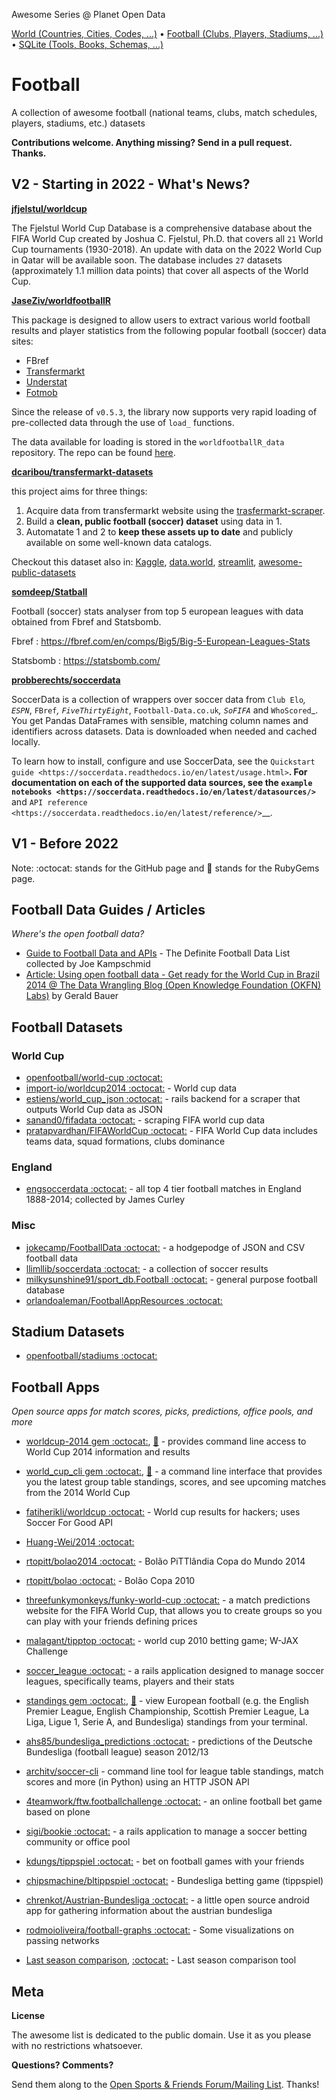 Awesome Series @ Planet Open Data

[World (Countries, Cities, Codes, ...)](https://github.com/planetopendata/awesome-world) • 
[Football (Clubs, Players, Stadiums, ...)](https://github.com/planetopendata/awesome-football) •
[SQLite (Tools, Books, Schemas, ...)](https://github.com/planetopendata/awesome-sqlite)


# Football

A collection of awesome football (national teams, clubs, match schedules, players, stadiums, etc.) datasets

**Contributions welcome. Anything missing? Send in a pull request. Thanks.**


## V2 -  Starting in 2022 - What's News?


[**jfjelstul/worldcup**](https://github.com/jfjelstul/worldcup)

The Fjelstul World Cup Database is a comprehensive database about the FIFA World Cup created by Joshua C. Fjelstul, Ph.D. that covers all `21` World Cup tournaments (1930-2018). An update with data on the 2022 World Cup in Qatar will be available soon. The database includes `27` datasets (approximately 1.1 million data points) that cover all aspects of the World Cup.


[**JaseZiv/worldfootballR**](https://github.com/JaseZiv/worldfootballR)

This package is designed to allow users to extract various world
football results and player statistics from the following popular
football (soccer) data sites:

- FBref
- [Transfermarkt](https://www.transfermarkt.com/)
- [Understat](https://understat.com/)
- [Fotmob](https://www.fotmob.com/)

Since the release of `v0.5.3`, the library now supports very rapid
loading of pre-collected data through the use of `load_` functions.

The data available for loading is stored in the `worldfootballR_data`
repository. The repo can be found
[here](https://github.com/JaseZiv/worldfootballR_data).


[**dcaribou/transfermarkt-datasets**](https://github.com/dcaribou/transfermarkt-datasets)

this project aims for three things:

1. Acquire data from transfermarkt website using the [trasfermarkt-scraper](https://github.com/dcaribou/transfermarkt-scraper).
2. Build a **clean, public football (soccer) dataset** using data in 1.
3. Automatate 1 and 2 to **keep these assets up to date** and publicly available on some well-known data catalogs.

Checkout this dataset also in: 
[Kaggle](https://www.kaggle.com/davidcariboo/player-scores), 
[data.world](https://data.world/dcereijo/player-scores),
[streamlit](https://transfermarkt-datasets.herokuapp.com/),
[awesome-public-datasets](https://github.com/awesomedata/apd-core/blob/master/core/Sports/Transfermarkt-Datasets.yml)


[**somdeep/Statball**](https://github.com/somdeep/Statball)

Football (soccer) stats analyser from top 5 european leagues with data obtained from Fbref and Statsbomb.

Fbref : https://fbref.com/en/comps/Big5/Big-5-European-Leagues-Stats

Statsbomb : https://statsbomb.com/



[**probberechts/soccerdata**](https://github.com/probberechts/soccerdata)

SoccerData is a collection of wrappers over soccer data from `Club Elo`_,
`ESPN`_, `FBref`_, `FiveThirtyEight`_, `Football-Data.co.uk`_, `SoFIFA`_ and
`WhoScored`_. You get Pandas DataFrames with sensible, matching column names
and identifiers across datasets. Data is downloaded when needed and cached
locally.

To learn how to install, configure and use SoccerData, see the
`Quickstart guide <https://soccerdata.readthedocs.io/en/latest/usage.html>`__. For documentation on each of the
supported data sources, see the `example notebooks <https://soccerdata.readthedocs.io/en/latest/datasources/>`__ and `API reference <https://soccerdata.readthedocs.io/en/latest/reference/>`__.





## V1  - Before 2022


Note: :octocat: stands for the GitHub page and :gem: stands for the RubyGems page.


## Football Data Guides / Articles

_Where's the open football data?_

- [Guide to Football Data and APIs](http://www.jokecamp.com/blog/guide-to-football-and-soccer-data-and-apis/) - The Definite Football Data List collected by Joe Kampschmid  
- [Article: Using open football data - Get ready for the World Cup in Brazil 2014 @ The Data Wrangling Blog (Open Knowledge Foundation (OKFN) Labs)](http://okfnlabs.org/blog/2014/05/06/open-data-world-cup.html) by Gerald Bauer

## Football Datasets

### World Cup

- [openfootball/world-cup :octocat:](https://github.com/openfootball/world-cup)
- [import-io/worldcup2014 :octocat:](https://github.com/import-io/worldcup2014) - World cup data
- [estiens/world_cup_json :octocat:](https://github.com/estiens/world_cup_json) - rails backend for a scraper that outputs World Cup data as JSON
- [sanand0/fifadata :octocat:](https://github.com/sanand0/fifadata) - scraping FIFA world cup data
- [pratapvardhan/FIFAWorldCup :octocat:](https://github.com/pratapvardhan/FIFAWorldCup) - FIFA World Cup data includes teams data, squad formations, clubs dominance


### England

- [engsoccerdata :octocat:](https://github.com/jalapic/engsoccerdata) - all top 4 tier football matches in England 1888-2014; collected by James Curley


### Misc

- [jokecamp/FootballData :octocat:](https://github.com/jokecamp/FootballData) - a hodgepodge of JSON and CSV football data
- [llimllib/soccerdata :octocat:](https://github.com/llimllib/soccerdata) - a collection of soccer results
- [milkysunshine91/sport_db.Football :octocat:](https://github.com/milkysunshine91/sport_db.Football) - general purpose football database
- [orlandoaleman/FootballAppResources :octocat:](https://github.com/orlandoaleman/FootballAppResources)
 

## Stadium Datasets

- [openfootball/stadiums :octocat:](https://github.com/openfootball/stadiums)


## Football Apps

_Open source apps for match scores, picks, predictions, office pools, and more_

- [worldcup-2014 gem :octocat:](https://github.com/hpoydar/worldcup-2014), [:gem:](https://rubygems.org/gems/worldcup-2014) - provides command line access to World Cup 2014 information and results
- [world_cup_cli gem :octocat:](https://github.com/jameswilliamiii/world_cup_cli), [:gem:](https://rubygems.org/gems/world_cup_cli) - a command line interface that provides you the latest group table standings, scores, and see upcoming matches from the 2014 World Cup

- [fatiherikli/worldcup :octocat:](https://github.com/fatiherikli/worldcup) - World cup results for hackers; uses Soccer For Good API
- [Huang-Wei/2014 :octocat:](https://github.com/Huang-Wei/2014) 
- [rtopitt/bolao2014 :octocat:](https://github.com/rtopitt/bolao2014) - Bolão PiTTlândia Copa do Mundo 2014
- [rtopitt/bolao :octocat:](https://github.com/rtopitt/bolao) - Bolão Copa 2010
- [threefunkymonkeys/funky-world-cup :octocat:](https://github.com/threefunkymonkeys/funky-world-cup) - a match predictions website for the FIFA World Cup, that allows you to create groups so you can play with your friends defining prices
- [malagant/tipptop :octocat:](https://github.com/malagant/tipptop) -  world cup 2010 betting game; W-JAX Challenge

- [soccer_league :octocat:](https://github.com/mrjabba/soccer_league) - a rails application designed to manage soccer leagues, specifically teams, players and their stats
- [standings gem :octocat:](https://github.com/scottluptowski/standings), [:gem:](https://rubygems.org/gems/standings) - view European football (e.g. the English Premier League, English Championship, Scottish Premier League, La Liga, Ligue 1, Serie A, and Bundesliga) standings from your terminal.
- [ahs85/bundesliga_predictions :octocat:](https://github.com/ahs85/bundesliga_predictions) - predictions of the Deutsche Bundesliga (football league) season 2012/13
- [architv/soccer-cli](https://github.com/architv/soccer-cli) - command line tool for league table standings, match scores and more (in Python) using an HTTP JSON API


- [4teamwork/ftw.footballchallenge :octocat:](https://github.com/4teamwork/ftw.footballchallenge) - an online football bet game based on plone
- [sigi/bookie :octocat:](https://github.com/sigi/bookie) - a rails application to manage a soccer betting community or office pool
- [kdungs/tippspiel :octocat:](https://github.com/kdungs/tippspiel) - bet on football games with your friends
- [chipsmachine/bltippspiel :octocat:](https://github.com/chipsmachine/bltippspiel) - Bundesliga betting game (tippspiel)
- [chrenkot/Austrian-Bundesliga :octocat:](https://github.com/chrenkot/Austrian-Bundesliga) - a little open source android app for gathering information about the austrian bundesliga
- [rodmoioliveira/football-graphs :octocat:](https://github.com/rodmoioliveira/football-graphs) - Some visualizations on passing networks
* [Last season comparison](https://compare-last-season.netlify.app), [:octocat:](https://github.com/nurgasemetey/compare-last-season) - Last season comparison tool



## Meta

**License**

The awesome list is dedicated to the public domain. Use it as you please with no restrictions whatsoever.

**Questions? Comments?**

Send them along to the [Open Sports & Friends Forum/Mailing List](http://groups.google.com/group/opensport). 
Thanks!
